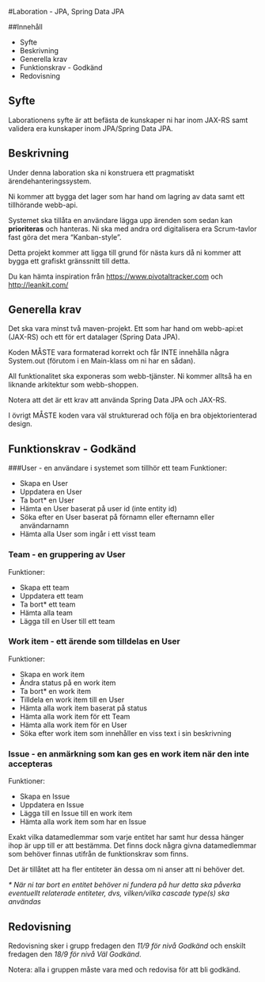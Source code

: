 #Laboration - JPA, Spring Data JPA

##Innehåll
<!-- MarkdownTOC -->

- Syfte
- Beskrivning
- Generella krav
- Funktionskrav - Godkänd
- Redovisning

<!-- /MarkdownTOC -->

## Syfte
Laborationens syfte är att befästa de kunskaper ni har inom JAX-RS samt validera era kunskaper inom JPA/Spring Data JPA.

## Beskrivning
Under denna laboration ska ni konstruera ett pragmatiskt ärendehanteringssystem. 

Ni kommer att bygga det lager som har hand om lagring av data samt ett tillhörande webb-api.

Systemet ska tillåta en användare lägga upp ärenden som sedan kan **prioriteras** och hanteras. Ni ska med andra ord digitalisera era Scrum-tavlor fast göra det mera “Kanban-style”. 

Detta projekt kommer att ligga till grund för nästa kurs då ni kommer att bygga ett grafiskt gränssnitt till detta.

Du kan hämta inspiration från https://www.pivotaltracker.com och http://leankit.com/

## Generella krav
Det ska vara minst två maven-projekt. Ett som har hand om webb-api:et (JAX-RS) och ett för ert datalager (Spring Data JPA). 

Koden MÅSTE vara formaterad korrekt och får INTE innehålla några System.out (förutom i en Main-klass om ni har en sådan). 

All funktionalitet ska exponeras som webb-tjänster. Ni kommer alltså ha en liknande arkitektur som webb-shoppen. 

Notera att det är ett krav att använda Spring Data JPA och JAX-RS. 

I övrigt MÅSTE koden vara väl strukturerad och följa en bra objektorienterad design.

## Funktionskrav - Godkänd
###User - en användare i systemet som tillhör ett team
Funktioner:
- Skapa en User
- Uppdatera en User
- Ta bort* en User
- Hämta en User baserat på user id (inte entity id)
- Söka efter en User baserat på förnamn eller efternamn eller användarnamn
- Hämta alla User som ingår i ett visst team

### Team - en gruppering av User
Funktioner:
- Skapa ett team
- Uppdatera ett team
- Ta bort* ett team 
- Hämta alla team
- Lägga till en User till ett team

### Work item - ett ärende som tilldelas en User
Funktioner:
- Skapa en work item
- Ändra status på en work item
- Ta bort* en work item
- Tilldela en work item till en User
- Hämta alla work item baserat på status
- Hämta alla work item för ett Team
- Hämta alla work item för en User
- Söka efter work item som innehåller en viss text i sin beskrivning

### Issue - en anmärkning som kan ges en work item när den inte accepteras
Funktioner:
- Skapa en Issue
- Uppdatera en Issue
- Lägga till en Issue till en work item
- Hämta alla work item som har en Issue 

Exakt vilka datamedlemmar som varje entitet har samt hur dessa hänger ihop är upp till er att bestämma. Det finns dock några givna datamedlemmar som behöver finnas utifrån de funktionskrav som finns. 

Det är tillåtet att ha fler entiteter än dessa om ni anser att ni behöver det.

_* När ni tar bort en entitet behöver ni fundera på hur detta ska påverka eventuellt relaterade entiteter, dvs, vilken/vilka cascade type(s) ska användas_
## Redovisning
Redovisning sker i grupp fredagen den *11/9 för nivå Godkänd* och enskilt fredagen den *18/9 för nivå Väl Godkänd*. 

Notera: alla i gruppen måste vara med och redovisa för att bli godkänd.